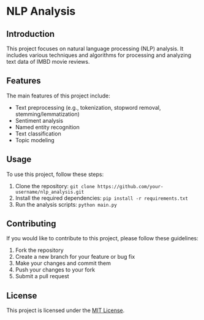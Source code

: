 # NLP Analysis

## Introduction
This project focuses on natural language processing (NLP) analysis. It includes various techniques and algorithms for processing and analyzing text data of IMBD movie reviews.

## Features
The main features of this project include:

- Text preprocessing (e.g., tokenization, stopword removal, stemming/lemmatization)
- Sentiment analysis
- Named entity recognition
- Text classification
- Topic modeling

## Usage
To use this project, follow these steps:

1. Clone the repository: `git clone https://github.com/your-username/nlp_analysis.git`
2. Install the required dependencies: `pip install -r requirements.txt`
3. Run the analysis scripts: `python main.py`

## Contributing
If you would like to contribute to this project, please follow these guidelines:

1. Fork the repository
2. Create a new branch for your feature or bug fix
3. Make your changes and commit them
4. Push your changes to your fork
5. Submit a pull request

## License
This project is licensed under the [MIT License](LICENSE).
